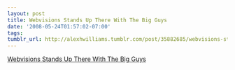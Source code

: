 ```yaml
---
layout: post
title: Webvisions Stands Up There With The Big Guys
date: '2008-05-24T01:57:02-07:00'
tags: 
tumblr_url: http://alexhwilliams.tumblr.com/post/35882685/webvisions-stands-up-there-with-the-big-guys
---
```

<a href="http://feeds.feedburner.com/~r/IterasiBlog/~3/297093258/webvisions-stands-up-there-with-big.html">Webvisions Stands Up There With The Big Guys</a><br/>
